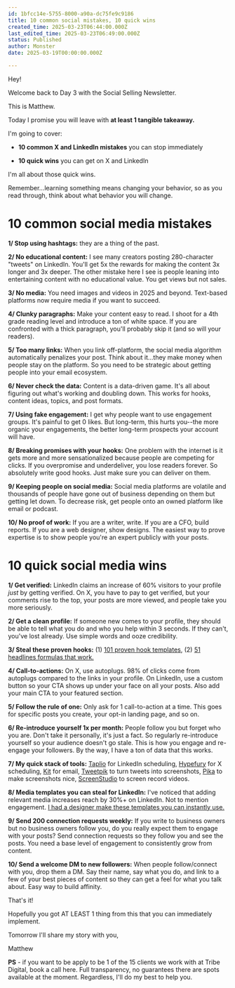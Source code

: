 ```yaml
---
id: 1bfcc14e-5755-8000-a90a-dc75fe9c9186
title: 10 common social mistakes, 10 quick wins
created_time: 2025-03-23T06:44:00.000Z
last_edited_time: 2025-03-23T06:49:00.000Z
status: Published
author: Monster
date: 2025-03-19T00:00:00.000Z

---
```


Hey!

Welcome back to Day 3 with the Social Selling Newsletter.

This is Matthew.

Today I promise you will leave with **at least 1 tangible takeaway.**

I'm going to cover:

*   **10 common X and LinkedIn mistakes** you can stop immediately

*   **10 quick wins** you can get on X and LinkedIn

I'm all about those quick wins.

Remember...learning something means changing your behavior, so as you read through, think about what behavior you will change.

# 10 common social media mistakes

**1/ Stop using hashtags:** they are a thing of the past.

**2/ No educational content:** I see many creators posting 280-character "tweets" on LinkedIn. You'll get 5x the rewards for making the content 3x longer and 3x deeper. The other mistake here I see is people leaning into entertaining content with no educational value. You get views but not sales.

**3/ No media:** You need images and videos in 2025 and beyond. Text-based platforms now require media if you want to succeed.

**4/ Clunky paragraphs:** Make your content easy to read. I shoot for a 4th grade reading level and introduce a ton of white space. If you are confronted with a thick paragraph, you'll probably skip it (and so will your readers).

**5/ Too many links:** When you link off-platform, the social media algorithm automatically penalizes your post. Think about it...they make money when people stay on the platform. So you need to be strategic about getting people into your email ecosystem.

**6/ Never check the data:** Content is a data-driven game. It's all about figuring out what's working and doubling down. This works for hooks, content ideas, topics, and post formats.

**7/ Using fake engagement:** I get why people want to use engagement groups. It's painful to get 0 likes. But long-term, this hurts you--the more organic your engagements, the better long-term prospects your account will have.

**8/ Breaking promises with your hooks:** One problem with the internet is it gets more and more sensationalized because people are competing for clicks. If you overpromise and underdeliver, you lose readers forever. So absolutely write good hooks. Just make sure you can deliver on them.

**9/ Keeping people on social media:** Social media platforms are volatile and thousands of people have gone out of business depending on them but getting let down. To decrease risk, get people onto an owned platform like email or podcast.

**10/ No proof of work:** If you are a writer, write. If you are a CFO, build reports. If you are a web designer, show designs. The easiest way to prove expertise is to show people you're an expert publicly with your posts.

# 10 quick social media wins

**1/ Get verified:** LinkedIn claims an increase of 60% visitors to your profile *just* by getting verified. On X, you have to pay to get verified, but your comments rise to the top, your posts are more viewed, and people take you more seriously.

**2/ Get a clean profile:** If someone new comes to your profile, they should be able to tell what you do and who you help within 3 seconds. If they can't, you've lost already. Use simple words and ooze credibility.

**3/ Steal these proven hooks:** (1) [101 proven hook templates](https://click.convertkit-mail2.com/e5u6d8dkxku0up965ndc8h8rgp222cl/08hwh9h20n5z44al/aHR0cHM6Ly9kb2NzLmdvb2dsZS5jb20vZG9jdW1lbnQvZC8xMDhYZ2pBd29PYnEtbkw2U3lKRHR3UTJUcmNGR3RkTEw2c0dkYjI3UjE5US9lZGl0P3VzcD1zaGFyaW5n), (2) [51 headlines formulas that work.](https://click.convertkit-mail2.com/e5u6d8dkxku0up965ndc8h8rgp222cl/8ghqhohoewv984ck/aHR0cHM6Ly9kb2NzLmdvb2dsZS5jb20vZG9jdW1lbnQvZC8xSUxUM19rajZDM1R0OUJYcTNBM2tHLWFuR0tyNS0tdUlWZDZwejVNc2tnUS9lZGl0P3VzcD1zaGFyaW5n)

**4/ Call-to-actions:** On X, use autoplugs. 98% of clicks come from autoplugs compared to the links in your profile. On LinkedIn, use a custom button so your CTA shows up under your face on all your posts. Also add your main CTA to your featured section.

**5/ Follow the rule of one:** Only ask for 1 call-to-action at a time. This goes for specific posts you create, your opt-in landing page, and so on.

**6/ Re-introduce yourself 1x per month:** People follow you but forget who you are. Don't take it personally, it's just a fact. So regularly re-introduce yourself so your audience doesn't go stale. This is how you engage and re-engage your followers. By the way, I have a ton of data that this works.

**7/ My quick stack of tools:** [Taplio](https://click.convertkit-mail2.com/e5u6d8dkxku0up965ndc8h8rgp222cl/vqh3hrho2m7g52sg/aHR0cHM6Ly90YXBsaW8uY29tLz92aWE9bWF0dGhldy1icm93bg==) for LinkedIn scheduling, [Hypefury](https://click.convertkit-mail2.com/e5u6d8dkxku0up965ndc8h8rgp222cl/m2h7h5h3k2perqcm/aHR0cHM6Ly9oeXBlZnVyeS5jb20vP3ZpYT1tYXR0aGV3Mjg=) for X scheduling, [Kit](https://click.convertkit-mail2.com/e5u6d8dkxku0up965ndc8h8rgp222cl/dpheh0hezdg53ksm/aHR0cHM6Ly9wYXJ0bmVycy5jb252ZXJ0a2l0LmNvbS8yamJoNDZxdGVwODA=) for email, [Tweetpik](https://click.convertkit-mail2.com/e5u6d8dkxku0up965ndc8h8rgp222cl/e0hph7h79mg4xwi8/aHR0cHM6Ly90d2VldGh1bnRlci5pby90d2VldHBpaw==) to turn tweets into screenshots, [Pika](https://click.convertkit-mail2.com/e5u6d8dkxku0up965ndc8h8rgp222cl/7qh7h8h9vd7zgmbz/aHR0cHM6Ly9waWthLnN0eWxlL3RlbXBsYXRlcy9zY3JlZW5zaG90LWVkaXRvcg==) to make screenshots nice, [ScreenStudio](https://click.convertkit-mail2.com/e5u6d8dkxku0up965ndc8h8rgp222cl/owhkhqhw3xvoz8bv/aHR0cHM6Ly9zY3JlZW4uc3R1ZGlvLw==) to screen record videos.

**8/ Media templates you can steal for LinkedIn:** I've noticed that adding relevant media increases reach by 30%+ on LinkedIn. Not to mention engagement. [I had a designer make these templates you can instantly use.](https://click.convertkit-mail2.com/e5u6d8dkxku0up965ndc8h8rgp222cl/z2hghnhe95vwgoup/aHR0cHM6Ly9wb2lzZWQtYmVhcmQtOGI4Lm5vdGlvbi5zaXRlL01lZGlhLUdyYXBoaWMtVGVtcGxhdGVzLVRvLUdyb3ctWW91ci1MaW5rZWRJbi1Jbi0yMDI1LTE4NTdkMTAwNGU0NjgwMTU4YWMyZjZiMWMzYWMxMzNlP3B2cz00)

**9/ Send 200 connection requests weekly:** If you write to business owners but no business owners follow you, do you really expect them to engage with your posts? Send connection requests so they follow you and see the posts. You need a base level of engagement to consistently grow from content.

**10/ Send a welcome DM to new followers:** When people follow/connect with you, drop them a DM. Say their name, say what you do, and link to a few of your best pieces of content so they can get a feel for what you talk about. Easy way to build affinity.

That's it!

Hopefully you got AT LEAST 1 thing from this that you can immediately implement.

Tomorrow I'll share my story with you,

Matthew

**PS** - if you want to be apply to be 1 of the 15 clients we work with at Tribe Digital, book a call here. Full transparency, no guarantees there are spots available at the moment. Regardless, I'll do my best to help you.
